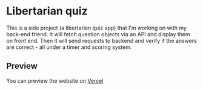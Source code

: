 # Libertarian quiz

This is a side project (a libertarian quiz app) that I'm working on with my back-end friend. It will fetch question objects via an API and display them on front end. Then it will send requests to backend and verify if the answers are correct - all under a timer and scoring system. 

## Preview

You can preview the website on [Vercel](https://libertarian-quiz-frontend.vercel.app/)